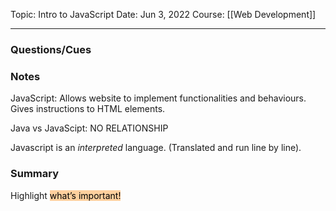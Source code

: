 Topic: Intro to JavaScript
Date: Jun 3, 2022
Course: [[Web Development]]
- - -

### Questions/Cues

### Notes
JavaScript: Allows website to implement functionalities and behaviours. Gives instructions to HTML elements.

Java vs JavaScipt: NO RELATIONSHIP

Javascript is an *interpreted* language. (Translated and run line by line).

### Summary
Highlight <mark style="background: #FFB86CA6;">what’s important!</mark> 
